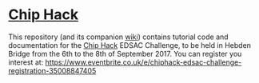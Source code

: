 [Chip Hack](http://www.chiphack.org)
====================================

This repository (and its companion [wiki](https://github.com/embecosm/chiphack/wiki)) contains tutorial code and documentation for the [Chip Hack](http://www.chiphack.org) EDSAC Challenge, to be held in Hebden Bridge from the 6th to the 8th of September 2017. You can register you interest at: https://www.eventbrite.co.uk/e/chiphack-edsac-challenge-registration-35008847405
